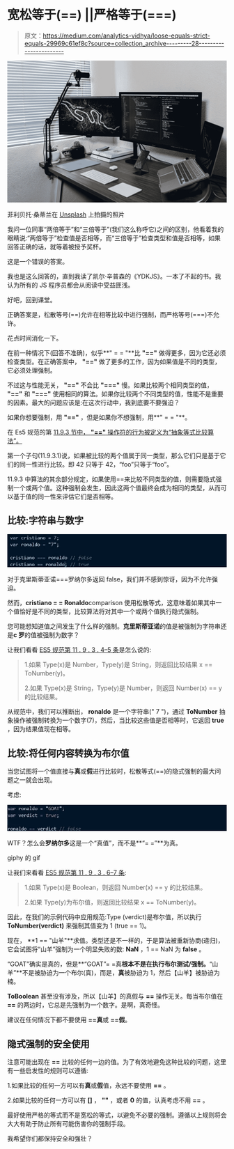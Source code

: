 # 宽松等于(==) ||严格等于(===)

> 原文：<https://medium.com/analytics-vidhya/loose-equals-strict-equals-29969c61ef8c?source=collection_archive---------28----------------------->

![](img/08b81fb0fa6ef348e68eca44dae92905.png)

菲利贝托·桑蒂兰在 [Unsplash](https://unsplash.com?utm_source=medium&utm_medium=referral) 上拍摄的照片

我问一位同事“两倍等于”和“三倍等于”(我们这么称呼它)之间的区别，他看着我的眼睛说:“两倍等于”检查值是否相等，而“三倍等于”检查类型和值是否相等，如果回答正确的话，就等着被授予奖杯。

这是一个错误的答案。

我也是这么回答的，直到我读了凯尔·辛普森的《YDKJS》。一本了不起的书。我认为所有的 JS 程序员都会从阅读中受益匪浅。

好吧，回到课堂。

正确答案是，松散等号(==)允许在相等比较中进行强制，而严格等号(===)不允许。

花点时间消化一下。

在前一种情况下(回答不准确)，似乎**" = = "**比 **"=="** 做得更多，因为它还必须检查类型。在正确答案中， **"=="** 做了更多的工作，因为如果值是不同的类型，它必须处理强制。

不过这与性能无关， **"=="** 不会比 **"==="** 慢。如果比较两个相同类型的值， **"=="** 和 **"==="** 使用相同的算法。如果你比较两个不同类型的值，性能不是重要的因素。最大的问题应该是:在这次行动中，我到底要不要强迫？

如果你想要强制，用 **"=="** ，但是如果你不想强制，用**" = = "**。

在 Es5 规范的第 [11.9.3 节中， **"=="** 操作符的行为被定义为“抽象等式比较算法”。](https://www.ecma-international.org/ecma-262/5.1/#sec-11.9.1)

第一个子句(11.9.3.1)说，如果被比较的两个值属于同一类型，那么它们只是基于它们的同一性进行比较。即 42 只等于 42，“foo”只等于“foo”。

11.9.3 中算法的其余部分规定，如果使用==来比较不同类型的值，则需要隐式强制一个或两个值。这种强制会发生，因此这两个值最终会成为相同的类型，从而可以基于值的同一性来评估它们是否相等。

## **比较:字符串与数字**

![](img/15e92e132612ba3df48b7c89307c9f27.png)

对于克里斯蒂亚诺===罗纳尔多返回 false，我们并不感到惊讶，因为不允许强迫。

然而，**cristiano = = Ronaldo**comparison 使用松散等式，这意味着如果其中一个值恰好是不同的类型，比较算法将对其中一个或两个值执行隐式强制。

您可能想知道值之间发生了什么样的强制。**克里斯蒂亚诺**的值是被强制为字符串还是**c 罗**的值被强制为数字？

让我们看看 [ES5 规范第 11 . 9 . 3 . 4–5 条](https://www.ecma-international.org/ecma-262/5.1/#sec-11.9.1)是怎么说的:

> 1.如果 Type(x)是 Number，Type(y)是 String，则返回比较结果 x == ToNumber(y)。
> 
> 2.如果 Type(x)是 String，Type(y)是 Number，则返回 Number(x) == y 的比较结果。

从规范中，我们可以推断出， **ronaldo** 是一个字符串(" 7 ")，通过 **ToNumber** 抽象操作被强制转换为一个数字(7)，然后，当比较这些值是否相等时，它返回 **true** ，因为结果值现在相等。

## **比较:将任何内容转换为布尔值**

当您试图将一个值直接与**真**或**假**进行比较时，松散等式(==)的隐式强制的最大问题之一就会出现。

考虑:

![](img/d77d8b158b3038008cf761cc1378b4c3.png)

WTF？怎么会**罗纳尔多**这是一个“真值”，而不是**“= =”**为真。

giphy 的 gif

让我们来看看 [ES5 规范第 11 . 9 . 3 . 6–7 条](https://www.ecma-international.org/ecma-262/5.1/#sec-11.9.1):

> 1.如果 Type(x)是 Boolean，则返回 Number(x) == y 的比较结果。
> 
> 2.如果 Type(y)为布尔值，则返回比较结果 x == ToNumber(y)。

因此，在我们的示例代码中应用规范:Type (verdict)是布尔值，所以执行 **ToNumber(verdict)** 来强制其值变为 1 (true == 1)。

现在， **1 == "山羊"**求值。类型还是不一样的，于是算法被重新协商(递归)，它会试图将“山羊”强制为一个明显失败的数: **NaN** ，1 == NaN 为 **false** 。

“GOAT”确实是真的，但是**“GOAT”= =真**根本不是在执行布尔测试/强制。**“山羊”**不是被胁迫为一个布尔(真)，而是，**真**被胁迫为 1，然后【山羊】被胁迫为楠。

**ToBoolean** 甚至没有涉及，所以【山羊】的真假与 **==** 操作无关。每当布尔值在 **==** 的两边时，它总是先强制为一个数字。是啊，真奇怪。

建议在任何情况下都不要使用 **==真**或 **==假**。

## **隐式强制的安全使用**

注意可能出现在 **==** 比较的任何一边的值。为了有效地避免这种比较的问题，这里有一些启发性的规则可以遵循:

1.如果比较的任何一方可以有**真**或**假**值，永远不要使用 **==** 。

2.如果比较的任何一方可以有 **[]** ， **""** ，或者 **0** 的值，认真考虑不用 **==** 。

最好使用严格的等式而不是宽松的等式，以避免不必要的强制。遵循以上规则将会大大有助于防止所有可能伤害你的强制手段。

我希望你们都保持安全和强壮？